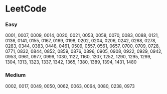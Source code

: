 # LeetCode
### Easy
0001, 0007, 0009, 0014, 0020, 0021, 0053, 0058, 0070, 0083, 0088, 0121, 0136, 0141, 0155, 0167, 0169, 0198, 0202, 0204, 0206, 0242, 0268, 0278, 0283, 0344, 0383, 0448, 0461, 0509, 0557, 0561, 0657, 0700, 0709, 0728, 0771, 0832, 0844, 0852, 0859, 0876, 0896, 0905, 0908, 0922, 0929, 0942, 0953, 0961, 0977, 0999, 1030, 1122, 1160, 1207, 1252, 1290, 1295, 1299, 1304, 1313, 1323, 1337, 1342, 1365, 1380, 1389, 1394, 1431, 1480
### Medium
0002, 0017, 0049, 0050, 0062, 0063, 0064, 0080, 0238, 0973
